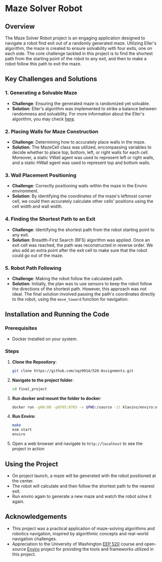 # Maze Solver Robot

## Overview
The Maze Solver Robot project is an engaging application designed to navigate a robot find exit out of a randomly generated maze. Utilizing Eller's algorithm, the maze is created to ensure solvability with four exits, one on each side. The core challenge tackled in this project is to find the shortest path from the starting point of the robot to any exit, and then to make a robot follow this path to exit the maze.

## Key Challenges and Solutions

### 1. Generating a Solvable Maze
- **Challenge**: Ensuring the generated maze is randomized yet solvable.
- **Solution**: Eller's algorithm was implemented to strike a balance between randomness and solvability. For more information about the Eller's algorithm, you may check [here](https://weblog.jamisbuck.org/2010/12/29/maze-generation-eller-s-algorithm).

### 2. Placing Walls for Maze Construction
- **Challenge**: Determining how to accurately place walls in the maze.
- **Solution**: The MazeCell class was utilized, encompassing variables to decide whether to place top, bottom, left, or right walls for each cell. Moreover, a static VWall agent was used to represent left or right walls, and a static HWall agent was used to represent top and bottom walls.

### 3. Wall Placement Positioning
- **Challenge**: Correctly positioning walls within the maze in the Enviro environment.
- **Solution**: By identifying the coordinates of the maze's leftmost corner cell, we could then accurately calculate other cells' positions using the cell width and wall width.

### 4. Finding the Shortest Path to an Exit
- **Challenge**: Identifying the shortest path from the robot starting point to any exit.
- **Solution**: Breadth-First Search (BFS) algorithm was applied. Once an exit cell was reached, the path was reconstructed in reverse order. We also add an extra point after the exit cell to make sure that the robot could go out of the maze.

### 5. Robot Path Following
- **Challenge**: Making the robot follow the calculated path.
- **Solution**: Initially, the plan was to use sensors to keep the robot follow the directions of the shortest path. However, this approach was not ideal. The final solution involved passing the path's coordinates directly to the robot, using the `move_toward` function for navigation.

## Installation and Running the Code

### Prerequisites
- Docker installed on your system.

### Steps
1. **Clone the Repository**:
   ```sh
   git clone https://github.com/sqz0914/520-Assignments.git
   ```
2. **Navigate to the project folder**:
    ```sh
    cd final_project
    ```
3. **Run docker and mount the folder to docker**:
   ```sh
   docker run -p80:80 -p8765:8765 -v $PWD:/source -it klavins/enviro:v1.6 bash
   ```
4. **Run Enviro**:
   ```sh
   make
   esm start
   enviro
   ```
5. Open a web browser and navigate to `http://localhost` to see the project in action

## Using the Project
- On project launch, a maze will be generated with the robot positioned at the center.
- The robot will calculate and then follow the shortest path to the nearest exit.
- Run enviro again to generate a new maze and watch the robot solve it again.

## Acknowledgements
- This project was a practical application of maze-solving algorithms and robotics navigation, inspired by algorithmic concepts and real-world navigation challenges.
- Appreciation to the University of Washington [EEP 520](https://github.com/sosper30/eep520-wi24) course and  open-source [Enviro](https://github.com/klavinslab/enviro)  project for providing the tools and frameworks utilized in this project.
